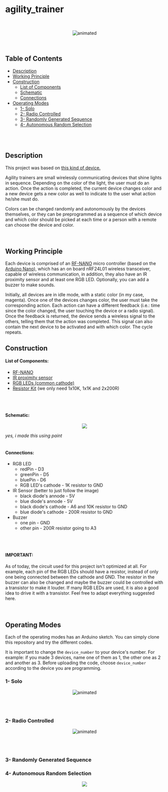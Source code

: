 # agility_trainer

<br>
<p align="center">
  <img src="https://user-images.githubusercontent.com/44078452/112398594-4ea78b80-8ce3-11eb-8e08-b5a89963784e.gif" alt="animated" />
</p>
<br>

## Table of Contents

- [Description](#Description)
- [Working Principle](#Working-Principle)
- [Construction](#Construction)
  - [List of Components](#List-of-Components)
  - [Schematic](#Schematic)
  - [Connections](#Connections)
- [Operating Modes](#Operating-Modes)
  - [1- Solo](#1--Solo)
  - [2- Radio Controlled](2--Radio-Controlled)
  - [3- Randomly Generated Sequence](3--Randomly-Generated-Sequence)
  - [4- Autonomous Random Selection](4--Autonomous-Random-Selection)
<br>
<br>

## Description

This project was based on [this kind of device.](https://www.youtube.com/watch?v=AvRM1_2BJDQ)

Agility trainers are small wirelessly communicating devices that shine lights in sequence. Depending on the color of the light, the user must do an action. Once the action is completed, the current device changes color and a new device gets a new color as well to indicate to the user what action he/she must do.

Colors can be changed randomly and autonomously by the devices themselves, or they can be preprogrammed as a sequence of which device and which color should be picked at each time or a person with a remote can choose the device and color.
<br>
<br>
<br>

## Working Principle

Each device is comprised of an [RF-NANO](https://www.embeddedcomputing.com/technology/processing/for-the-professional-maker-getting-started-with-the-rf-nano-arduino-nrf24l01-combo) micro controller (based on the [Arduino Nano](https://www.arduino.cc/en/pmwiki.php?n=Main/ArduinoBoardNano)), which has an on board nRF24L01 wireless transceiver, capable of wireless communication, in addition, they also have an IR proximity sensor and at least one RGB LED. Optionally, you can add a buzzer to make sounds.

Initially, all devices are in idle mode, with a static color (in my case, magenta). Once one of the devices changes color, the user must take the corresponding action. Each action can have a different feedback (i.e.: time since the color changed, the user touching the device or a radio signal). Once the feedback is returned, the device sends a wireless signal to the others, telling them that the action was completed. This signal can also contain the next device to be activated and with which color. The cycle repeats.

## Construction

#### List of Components:
* [RF-NANO](https://www.aliexpress.com/i/32980796969.html?albagn=888888&&src=google&albch=search&acnt=479-062-3723&isdl=y&aff_short_key=UneMJZVf&albcp=12368716241&albag=118463975912&slnk=&trgt=dsa-42862830006&plac=&crea=499556369737&netw=g&device=c&mtctp=b&memo1=&albbt=Google_7_search&aff_platform=google&gclid=CjwKCAjwxuuCBhATEiwAIIIz0c9ig4hvKiucy0oishyY9e06ONHDCcG3aNFU0sxL3ObZKQKujlwlmRoCA1MQAvD_BwE&gclsrc=aw.ds)
* [IR proximity sensor](https://www.banggood.com/1pcs-TCRT5000-950mm-5V-3A-Infrared-Reflective-Optical-Sensor-For-Tracking-Car-p-1160588.html?cur_warehouse=CN&rmmds=search)
* [RGB LEDs (common cathode)](https://www.banggood.com/50pcs-LED-RGB-Common-Cathode-4-Pin-F5-5MM-Diode-p-1016398.html?cur_warehouse=CN&rmmds=search)
* [Resistor Kit](https://www.banggood.com/560-Pcs-1-ohm-to-10M-ohm-1-or-4W-5-pencent-Metal-Film-Resistor-56-Value-Assorted-Kit-p-1072159.html?cur_warehouse=CN&rmmds=search) (we only need 1x10K, 1x1K and 2x200R)
<br>
<br>

#### Schematic:

<p align="center">
  <img src="https://user-images.githubusercontent.com/44078452/112412309-13b25180-8cfd-11eb-9256-f0600568e850.png" />
</p>


_yes, i made this using paint_
<br>
<br>

#### Connections:
- RGB LED
  - redPin - D3
  - greenPin - D5
  - bluePin - D6
  - RGB LED's cathode - 1K resistor to GND
- IR Sensor (better to just follow the image)
  - black diode's annode - 5V
  - blue diode's annode - 5V
  - black diode's cathode - A6 and 10K resistor to GND
  - blue diode's cathode - 200R resistor to GND
- Buzzer
  - one pin - GND
  - other pin - 200R resistor going to A3
<br>
<br>

#### IMPORTANT:
As of today, the circuit used for this project isn't optimized at all. For example, each pin of the RGB LEDs should have a resistor, instead of only one being connected between the cathode and GND. The resistor in the buzzer can also be changed and maybe the buzzer could be controlled with a transistor to make it louder. If many RGB LEDs are used, it is also a good idea to drive it with a transistor. Feel free to adapt everything suggested here.
<br>
<br>
<br>

## Operating Modes

Each of the operating modes has an Arduino sketch. You can simply clone this repository and try the different codes.

It is important to change the `device_number` to your device's number. For example: if you made 3 devices, name one of them as 1, the other one as 2 and another as 3. Before uploading the code, choose `device_number` according to the device you are programming.

### 1- Solo
<p align="center">
  <img src="https://user-images.githubusercontent.com/44078452/112419098-8b867900-8d09-11eb-811f-66cbfe94d00e.gif" alt="animated" />
</p>
<br>
<br>

### 2- Radio Controlled
<p align="center">
  <img src="https://user-images.githubusercontent.com/44078452/112419179-b40e7300-8d09-11eb-8171-e15e9aec2ec9.gif" alt="animated" />
</p>
<br>
<br>

### 3- Randomly Generated Sequence

### 4- Autonomous Random Selection
<p align="center">
  <img src="https://user-images.githubusercontent.com/44078452/112417217-d69e8d00-8d05-11eb-8c97-63810ac0e3c0.png" />
</p>
